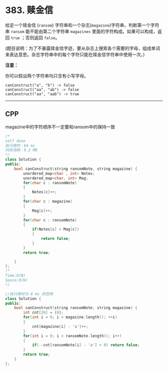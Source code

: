 # 383. 赎金信

给定一个赎金信 (`ransom`) 字符串和一个杂志(`magazine`)字符串，判断第一个字符串 `ransom` 能不能由第二个字符串 `magazines` 里面的字符构成。如果可以构成，返回 `true` ；否则返回 `false`。

(题目说明：为了不暴露赎金信字迹，要从杂志上搜索各个需要的字母，组成单词来表达意思。杂志字符串中的每个字符只能在赎金信字符串中使用一次。)

 

**注意：**

你可以假设两个字符串均只含有小写字母。

```
canConstruct("a", "b") -> false
canConstruct("aa", "ab") -> false
canConstruct("aa", "aab") -> true
```

***

## CPP

magazine中的字符顺序不一定要和ransom中的保持一致

```cpp
/*
self done
执行用时：64 ms
内存消耗：9.2 MB
*/
class Solution {
public:
    bool canConstruct(string ransomNote, string magazine) {
        unordered_map<char , int> Notes;
        unordered_map<char, int> Mag;
        for(char c : ransomNote)
        {
            Notes[c]++;
        }
        for(char c : magazine)
        {
            Mag[c]++;
        }
        for(char c : ransomNote)
        {
            if(Notes[c] > Mag[c])
            {
                return false;
            }
        }
        return true;

    }
};
/*
Time:O(N)
Space:O(N)
*/
```



```cpp
//执行用时为 8 ms 的范例
class Solution {
public:
    bool canConstruct(string ransomNote, string magazine) {
        int cnt[26] = {0};
        for(int i = 0; i < magazine.length(); ++i)
        {
            cnt[magazine[i] - 'a']++;
        }
        for(int i = 0; i < ransomNote.length(); i++)
        {
            if(--cnt[ransomNote[i] - 'a'] < 0) return false;
        }
        return true;
    }
};
```

